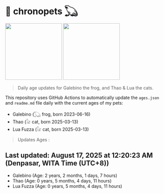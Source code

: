 # 🐾 chronopets 𓆏
<img src="https://github.com/user-attachments/assets/802b3632-7c4b-4232-a3a0-8b1d8fa6f04d" widht=180 height=180 >
<img src="https://github.com/user-attachments/assets/16687005-7ebb-4607-be57-0c8e528fed06" widht=180 height=180 >

> Daily age updates for Galebino the frog, and Thao & Lua the cats.

This repository uses GitHub Actions to automatically update the `ages.json` and `readme.md` file daily with the current ages of my pets: <br>
- Galebino (𓆏 frog, born 2023-06-16)
- Thao (𓃠 cat, born 2025-03-13)
- Lua Fuzza (𓃠 cat, born 2025-03-13)

> Updates Ages :

## Last updated: August 17, 2025 at 12:20:23 AM (Denpasar, WITA Time (UTC+8))

- Galebino (Age: 2 years, 2 months, 1 days, 7 hours)
- Thao (Age: 0 years, 5 months, 4 days, 11 hours)
- Lua Fuzza (Age: 0 years, 5 months, 4 days, 11 hours)

